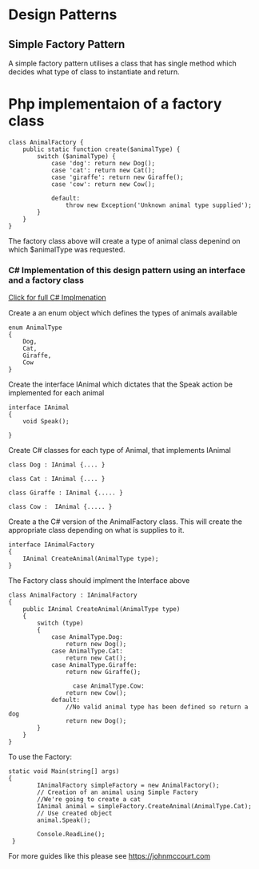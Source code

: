 # Design Patterns

## Simple Factory Pattern 

A simple factory pattern utilises a class that has single method which decides what type of class to instantiate and return. 

# Php implementaion of a factory class
```
class AnimalFactory {
    public static function create($animalType) {
        switch ($animalType) {
            case 'dog': return new Dog();
            case 'cat': return new Cat();
            case 'giraffe': return new Giraffe();
            case 'cow': return new Cow();

            default:
                throw new Exception('Unknown animal type supplied');
        }
    }
}
```

The factory class above will create a type of animal class depenind on which $animalType was requested.



### C# Implementation of this design pattern using an interface and a factory class

[Click for full C# Implmenation](Design-Patterns-0001-Simple-Factory.cs)

Create a an enum object which defines the types of animals available
```
enum AnimalType
{
    Dog,
    Cat,
    Giraffe,
	Cow
}
```

Create the interface IAnimal which dictates that the Speak action be implemented for each  animal
```
interface IAnimal
{
    void Speak();
    
}
```

Create C# classes for each type of Animal, that implements IAnimal
```
class Dog : IAnimal {.... }

class Cat : IAnimal {.... }

class Giraffe : IAnimal {..... }

class Cow :  IAnimal {..... }

```

Create a the C#  version of the AnimalFactory class. This will create the appropriate class depending on what is supplies to it.
```
interface IAnimalFactory
{
    IAnimal CreateAnimal(AnimalType type);
}

```
The Factory class should implment the Interface above

```
class AnimalFactory : IAnimalFactory
{
    public IAnimal CreateAnimal(AnimalType type)
    {
        switch (type)
        {
            case AnimalType.Dog:
                return new Dog();
            case AnimalType.Cat:
                return new Cat();
            case AnimalType.Giraffe:
                return new Giraffe();
				
				  case AnimalType.Cow:
                return new Cow();
            default:
			    //No valid animal type has been defined so return a dog
                return new Dog();
        }
    }
}
```

To use the Factory:
```
static void Main(string[] args)
{
        IAnimalFactory simpleFactory = new AnimalFactory();
        // Creation of an animal using Simple Factory
		//We're going to create a cat
        IAnimal animal = simpleFactory.CreateAnimal(AnimalType.Cat);
        // Use created object
        animal.Speak();

        Console.ReadLine();
 }
```



For more guides like this please see https://johnmccourt.com 
 
